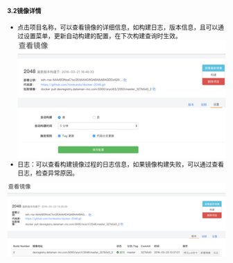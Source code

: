   
#### 3.2镜像详情
   
   * 点击项目名称，可以查看镜像的详细信息，如构建日志，版本信息，且可以通过设置菜单，更新自动构建的配置，在下次构建查询时生效。
   ![构建镜像](updateima.png)
   *  日志：可以查看构建镜像过程的日志信息，如果镜像构建失败，可以通过查看日志，检查异常原因。

   ![构建镜像](updateima_log.png)
   
    
